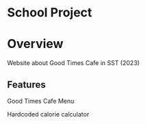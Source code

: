 # School Project
# Overview
Website about Good Times Cafe in SST (2023)
## Features
Good Times Cafe Menu

Hardcoded calorie calculator
